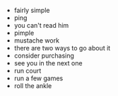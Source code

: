 * fairly simple
* ping
* you can't read him
* pimple
* mustache work
* there are two ways to go about it
* consider purchasing
* see you in the next one
* run court
* run a few games
* roll the ankle
